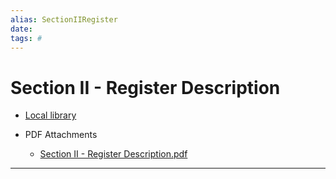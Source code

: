 ```yaml
---
alias: SectionIIRegister
date:
tags: #
---
```


# Section II - Register Description
<cite></cite>





* [Local library](zotero://select/items/1_TKWKFPKQ)

* PDF Attachments
	- [Section II - Register Description.pdf](zotero://open-pdf/library/items/EIMGQLH5)

***

